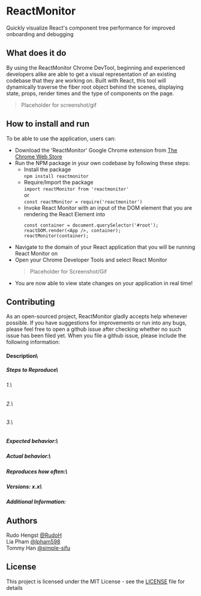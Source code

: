 # ReactMonitor
Quickly visualize React's component tree performance for improved onboarding and debugging

## What does it do
By using the ReactMonitor Chrome DevTool, beginning and experienced developers alike are able to get a visual representation of an existing codebase that they are working on. Built with React, this tool will dynamically traverse the fiber root object behind the scenes, displaying state, props, render times and the type of components on the page.

> Placeholder for screenshot/gif

## How to install and run
To be able to use the application, users can:
- Download the 'ReactMonitor' Google Chrome extension from [The Chrome Web Store](https://chrome.google.com/webstore/detail/reactmonitor)
- Run the NPM package in your own codebase by following these steps:
  - Install the package\
  `npm install reactmonitor`
  - Require/Import the package\
  `import reactMonitor from 'reactmonitor'`\
  or\
  `const reactMonitor = require('reactmonitor')`
  - Invoke React Monitor with an input of the DOM element that you are rendering the React Element into
    ```
    const container = document.querySelector('#root');
    reactDOM.render(<App />, container);
    reactMonitor(container);
    ```
- Navigate to the domain of your React application that you will be running React Monitor on
- Open your Chrome Developer Tools and select React Monitor
  > Placeholder for Screenshot/Gif
- You are now able to view state changes on your application in real time!

## Contributing

As an open-sourced project, ReactMonitor gladly accepts help whenever possible. If you have suggestions for improvements or run into any bugs, please feel free to open a github issue after checking whether no such issue has been filed yet. When you file a github issue, please include the following information:

#### Description\
##### Steps to Reproduce\
###### 1.\
###### 2.\
###### 3.\
##### Expected behavior:\
##### Actual behavior:\
##### Reproduces how often:\
##### Versions: x.x\
##### Additional Information:

## Authors

Rudo Hengst [@RudoH](https://github.com/RudoH)\
Lia Pham [@lpham598](https://github.com/lpham598)\
Tommy Han [@simple-sifu](https://github.com/simple-sifu)

## License 

This project is licensed under the MIT License - see the [LICENSE](./LICENSE) file for details





